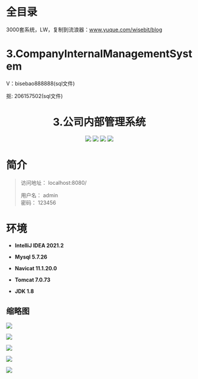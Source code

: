 # 全目录

3000套系统，LW，复制到流浪器：www.yuque.com/wisebit/blog

# 3.CompanyInternalManagementSystem

<p>V：bisebao888888(sql文件)</p>
<p>抠: 206157502(sql文件)</p>

<p><h1 align="center">3.公司内部管理系统</h1></p>

<p align="center">
	<img src="https://img.shields.io/badge/jdk-1.8-orange.svg"/>
    <img src="https://img.shields.io/badge/spring-5.x-lightgrey.svg"/>
    <img src="https://img.shields.io/badge/hibernate-3.x-blue.svg"/>
    <img src="https://img.shields.io/badge/struts-3.0.x-yellow.svg"/>
</p>

# 简介
> 
> 访问地址： localhost:8080/
>
> 用户名： admin  
>密码： 123456
>   


# 环境

- <b>IntelliJ IDEA 2021.2</b>

- <b>Mysql 5.7.26</b>

- <b>Navicat  11.1.20.0</b>

- <b>Tomcat 7.0.73</b>

- <b>JDK 1.8</b>


## 缩略图

![](https://bitwise.oss-cn-heyuan.aliyuncs.com/2024/9/10/e16deb3a-43a6-4fb6-b1eb-d6c429f68bba.png)

![](https://bitwise.oss-cn-heyuan.aliyuncs.com/2024/9/10/564db74c-00f1-428a-9848-2c6e344da359.png)

![](https://bitwise.oss-cn-heyuan.aliyuncs.com/2024/9/10/31814d00-29d8-4a1f-a5de-901f10de8ac6.png)

![](https://bitwise.oss-cn-heyuan.aliyuncs.com/2024/9/10/b07862ad-4430-4a9f-8558-ef2856cdf248.png)

![](https://bitwise.oss-cn-heyuan.aliyuncs.com/2024/9/10/7e1e2e05-a5c0-4b40-807d-c9ff9eb5c16b.png)

